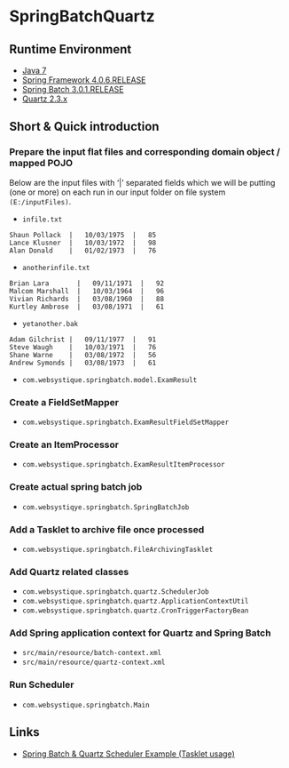 # SpringBatchQuartz

## Runtime Environment
- [Java 7](http://www.oracle.com/technetwork/java/javase/downloads/jdk6downloads-1902814.html)
- [Spring Framework 4.0.6.RELEASE](http://projects.spring.io/spring-framework)
- [Spring Batch 3.0.1.RELEASE](https://projects.spring.io/spring-batch/)
- [Quartz 2.3.x](http://www.quartz-scheduler.org/)

## Short & Quick introduction
### Prepare the input flat files and corresponding domain object / mapped POJO
Below are the input files with ‘|’ separated fields which we will be putting (one or more) on each run in our input folder on file system `(E:/inputFiles)`.
- `infile.txt`
```
Shaun Pollack  |   10/03/1975  |   85
Lance Klusner  |   10/03/1972  |   98
Alan Donald    |   01/02/1973  |   76
```
- `anotherinfile.txt`
```
Brian Lara       |   09/11/1971  |   92
Malcom Marshall  |   10/03/1964  |   96
Vivian Richards  |   03/08/1960  |   88
Kurtley Ambrose  |   03/08/1971  |   61
```
- `yetanother.bak`
```
Adam Gilchrist |   09/11/1977  |   91
Steve Waugh    |   10/03/1971  |   76
Shane Warne    |   03/08/1972  |   56
Andrew Symonds |   03/08/1973  |   61
```
- `com.websystique.springbatch.model.ExamResult`

### Create a FieldSetMapper
- `com.websystique.springbatch.ExamResultFieldSetMapper`

### Create an ItemProcessor
- `com.websystique.springbatch.ExamResultItemProcessor`

### Create actual spring batch job
- `com.websystiqye.springbatch.SpringBatchJob`

### Add a Tasklet to archive file once processed
- `com.websystique.springbatch.FileArchivingTasklet`

### Add Quartz related classes
- `com.websystique.springbatch.quartz.SchedulerJob`
- `com.websystique.springbatch.quartz.ApplicationContextUtil`
- `com.websystique.springbatch.quartz.CronTriggerFactoryBean`

### Add Spring application context for Quartz and Spring Batch
- `src/main/resource/batch-context.xml`
- `src/main/resource/quartz-context.xml`

### Run Scheduler
- `com.websystique.springbatch.Main`

## Links
- [Spring Batch & Quartz Scheduler Example (Tasklet usage)](http://websystique.com/springbatch/spring-batch-quartz-scheduler-example/)
